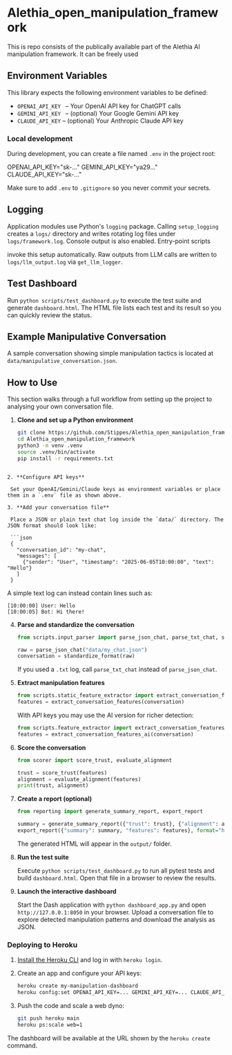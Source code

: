 # Alethia_open_manipulation_framework
This is repo consists of the publically available part of the Alethia AI manipulation framework. It can be freely used 

## Environment Variables

This library expects the following environment variables to be defined:

- `OPENAI_API_KEY`  – Your OpenAI API key for ChatGPT calls
- `GEMINI_API_KEY`  – (optional) Your Google Gemini API key
- `CLAUDE_API_KEY`   – (optional) Your Anthropic Claude API key

### Local development

During development, you can create a file named `.env` in the project root:

OPENAI_API_KEY="sk-..."
GEMINI_API_KEY="ya29..."
CLAUDE_API_KEY="sk-..."


Make sure to add `.env` to `.gitignore` so you never commit your secrets.

## Logging

Application modules use Python's ``logging`` package. Calling ``setup_logging``
creates a ``logs/`` directory and writes rotating log files under
``logs/framework.log``. Console output is also enabled. Entry-point scripts

invoke this setup automatically. Raw outputs from LLM calls are written to
``logs/llm_output.log`` via ``get_llm_logger``.


## Test Dashboard

Run `python scripts/test_dashboard.py` to execute the test suite and generate `dashboard.html`. The HTML file lists each test and its result so you can quickly review the status.

## Example Manipulative Conversation

A sample conversation showing simple manipulation tactics is located at `data/manipulative_conversation.json`.


## How to Use

This section walks through a full workflow from setting up the project to analysing your own conversation file.

1. **Clone and set up a Python environment**

   ```bash
   git clone https://github.com/Stippes/Alethia_open_manipulation_framework.git
   cd Alethia_open_manipulation_framework
   python3 -m venv .venv
   source .venv/bin/activate
   pip install -r requirements.txt
  ```

2. **Configure API keys**

   Set your OpenAI/Gemini/Claude keys as environment variables or place them in a `.env` file as shown above.

3. **Add your conversation file**

   Place a JSON or plain text chat log inside the `data/` directory. The JSON format should look like:

   ```json
   {
     "conversation_id": "my-chat",
     "messages": [
       {"sender": "User", "timestamp": "2025-06-05T10:00:00", "text": "Hello"}
     ]
   }
   ```

   A simple text log can instead contain lines such as:

   ```
   [10:00:00] User: Hello
   [10:00:05] Bot: Hi there!
   ```

4. **Parse and standardize the conversation**

   ```python
   from scripts.input_parser import parse_json_chat, parse_txt_chat, standardize_format

   raw = parse_json_chat("data/my_chat.json")
   conversation = standardize_format(raw)
   ```

   If you used a `.txt` log, call `parse_txt_chat` instead of `parse_json_chat`.

5. **Extract manipulation features**

   ```python
   from scripts.static_feature_extractor import extract_conversation_features
   features = extract_conversation_features(conversation)
   ```

   With API keys you may use the AI version for richer detection:

   ```python
   from scripts.feature_extractor import extract_conversation_features_ai
   features = extract_conversation_features_ai(conversation)
   ```

6. **Score the conversation**

   ```python
   from scorer import score_trust, evaluate_alignment

   trust = score_trust(features)
   alignment = evaluate_alignment(features)
   print(trust, alignment)
   ```

7. **Create a report (optional)**

   ```python
   from reporting import generate_summary_report, export_report

   summary = generate_summary_report({"trust": trust}, {"alignment": alignment})
   export_report({"summary": summary, "features": features}, format="html", path="output/report")
   ```

   The generated HTML will appear in the `output/` folder.

8. **Run the test suite**

   Execute `python scripts/test_dashboard.py` to run all pytest tests and build `dashboard.html`. Open that file in a browser to review the results.


9. **Launch the interactive dashboard**

   Start the Dash application with `python dashboard_app.py` and open `http://127.0.0.1:8050` in your browser. Upload a conversation file to explore detected manipulation patterns and download the analysis as JSON.

### Deploying to Heroku

1. [Install the Heroku CLI](https://devcenter.heroku.com/articles/heroku-cli) and log in with `heroku login`.
2. Create an app and configure your API keys:

   ```bash
   heroku create my-manipulation-dashboard
   heroku config:set OPENAI_API_KEY=... GEMINI_API_KEY=... CLAUDE_API_KEY=...
   ```

3. Push the code and scale a web dyno:

   ```bash
   git push heroku main
   heroku ps:scale web=1
   ```

The dashboard will be available at the URL shown by the `heroku create` command.
